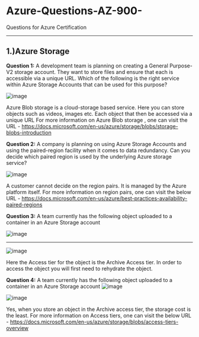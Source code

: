 # Azure-Questions-AZ-900-
Questions for Azure Certification

----------------------------------------------------------
1.)Azure Storage
--------------------------------------------------------

**Question 1:**
A development team is planning on creating a General Purpose-V2 storage account. They want to store files and ensure that each is accessible via a unique URL. Which of the following is the right service within Azure Storage Accounts that can be used for this purpose?

![image](https://user-images.githubusercontent.com/38729013/202587730-0d6f6af9-6986-4873-a1c3-fe1322017bfa.png)

Azure Blob storage is a cloud-storage based service. Here you can store objects such as videos, images etc. Each object that then be accessed via a unique URL For more information on Azure Blob storage , one can visit the URL - https://docs.microsoft.com/en-us/azure/storage/blobs/storage-blobs-introduction



**Question 2:**
A company is planning on using Azure Storage Accounts and using the paired-region facility when it comes to data redundancy. Can you decide which paired region is used by the underlying Azure storage service?

![image](https://user-images.githubusercontent.com/38729013/202588175-fff134b3-fe16-497f-8f27-4e8b5eca86a2.png)

A customer cannot decide on the region pairs. It is managed by the Azure platform itself. For more information on region pairs, one can visit the below URL - https://docs.microsoft.com/en-us/azure/best-practices-availability-paired-regions


**Question 3:**
A team currently has the following object uploaded to a container in an Azure Storage account

![image](https://user-images.githubusercontent.com/38729013/202588346-cdead843-665a-41cf-90ce-2812691a79e5.png)
****
![image](https://user-images.githubusercontent.com/38729013/202588400-0065b389-6356-4436-84ae-5928fadc3f7b.png)

Here the Access tier for the object is the Archive Access tier. In order to access the object you will first need to rehydrate the object.



**Question 4:**
A team currently has the following object uploaded to a container in an Azure Storage account
![image](https://user-images.githubusercontent.com/38729013/202588789-3744d41a-1547-40f3-9db8-648266018902.png)

![image](https://user-images.githubusercontent.com/38729013/202588815-c47383a3-7e71-4ddc-951f-f1f180ab889e.png)


Yes, when you store an object in the Archive access tier, the storage cost is the least. For more information on Access tiers, one can visit the below URL - https://docs.microsoft.com/en-us/azure/storage/blobs/access-tiers-overview


